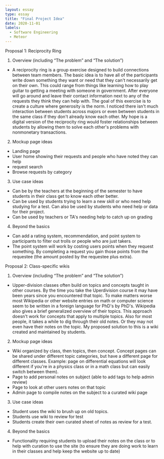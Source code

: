 ```yaml
---
layout: essay
type: essay
title: "Final Project Idea"
date: 2020-11-01
labels:
  - Software Engineering
  - Meteor
---
```

Proposal 1: Reciprocity Ring
1. Overview (including “The problem” and “The solution”)
  - A reciprocity ring is a group exercise designed to build connections between team members. The basic idea is to have all of the participants write down something they want or need that they can't necessarily get on their own. This could range from things like learning how to play guitar to getting a meeting with someone in government.  After everyone will go around and leave their contact information next to any of the requests they think they can help with. The goal of this exercise is to create a culture where generosity is the norm. I noticed there isn't much interaction between students across majors or even between students in the same class if they don't already know each other. My hope is a digital version of the reciprocity ring would foster relationships between students by allowing them to solve each other's problems with nonmonetary transactions.
2. Mockup page ideas
  - Landing page
  - User home showing their requests and people who have noted they can help
  - request search
  - Browse requests by category
3. Use case ideas
  - Can be by the teachers at the beginning of the semester to have students in their class get to know each other better.
  - Can be used by students trying to learn a new skill or who need help studying for a test. Can also be used by students who need help or data for their project.
  - Can be used by teachers or TA's needing help to catch up on grading
4. Beyond the basics
- Can add a rating system, recommendation, and point system to participants to filter out trolls or people who are just takers.
- The point system will work by costing users points when they request something. By completing a request you gain those points from the requestee (the amount posted by the requestee plus extra).


Proposal 2: Class-specific wikis
1. Overview (including “The problem” and “The solution”)
  - Upper-division classes often build on topics and concepts taught in other courses. By the time you take the Uperdivision course it may have been years since you encountered that topic. To make matters worse most Wikipedia or other website entries on math or computer science seem to be written in a foreign language for PhD's by PhD's. Wikipedia also gives a brief generalized overview of their topics. This approach doesn't work for concepts that apply to multiple topics. Also for most people, it takes a while to dig through their old notes. Or they may not even have their notes on the topic.
  My proposed solution to this is a wiki created and maintained by students.
2. Mockup page ideas
  - Wiki organized by class, then topics, then concept. Concept pages can be shared under different topic categories, but have a different page for different classes. Example: page on differential equations will look different if you're in a physics class or in a math class but can easily switch between them).
  - Page to add personal notes on subject (able to add tags to help admin review)
  - Page to look at other users notes on that topic
  - Admin page to compile notes on the subject to a curated wiki page
3. Use case ideas
  - Student uses the wiki to brush up on old topics.
  - Students use wiki to review for test
  - Students create their own curated sheet of notes as review for a test.
4. Beyond the basics
  - Functionality requiring students to upload their notes on the class or to help with curation to use the site (to ensure they are doing work to learn in their classes and help keep the website up to date)
